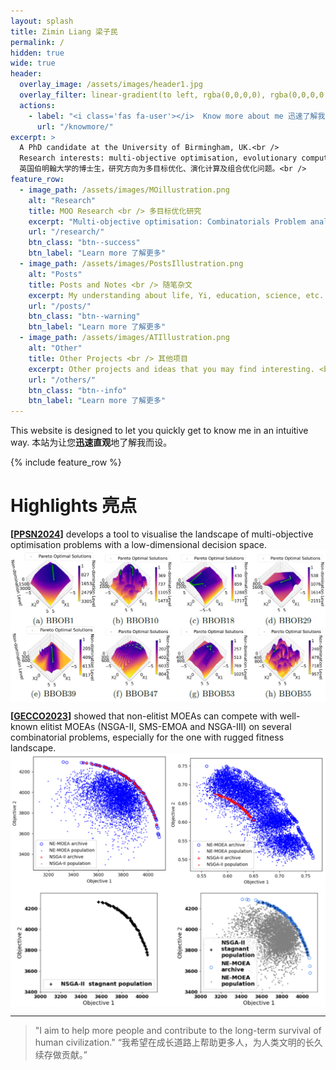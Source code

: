 ```yaml
---
layout: splash
title: Zimin Liang 梁子民
permalink: /
hidden: true
wide: true
header:
  overlay_image: /assets/images/header1.jpg
  overlay_filter: linear-gradient(to left, rgba(0,0,0,0), rgba(0,0,0,0.4))
  actions:
    - label: "<i class='fas fa-user'></i>  Know more about me 迅速了解我"
      url: "/knowmore/"
excerpt: >
  A PhD candidate at the University of Birmingham, UK.<br />
  Research interests: multi-objective optimisation, evolutionary computation, and combinatorial optimisation problems.<br />
  英国伯明翰大学的博士生，研究方向为多目标优化、演化计算及组合优化问题。<br />
feature_row:
  - image_path: /assets/images/MOillustration.png
    alt: "Research"
    title: MOO Research <br /> 多目标优化研究
    excerpt: "Multi-objective optimisation: Combinatorials Problem analysis, Algorithm development, etc.  <br /> 多目标优化: 组合优化，问题分析，算法开发。"
    url: "/research/"
    btn_class: "btn--success"
    btn_label: "Learn more 了解更多"
  - image_path: /assets/images/PostsIllustration.png
    alt: "Posts"
    title: Posts and Notes <br /> 随笔杂文
    excerpt: My understanding about life, Yi, education, science, etc. <br />个人关于生活、易、教育、科技的想法。
    url: "/posts/"
    btn_class: "btn--warning"
    btn_label: "Learn more 了解更多"
  - image_path: /assets/images/ATIllustration.png
    alt: "Other"
    title: Other Projects <br /> 其他项目
    excerpt: Other projects and ideas that you may find interesting. <br /> 其他好玩的项目和脑洞。"
    url: "/others/"
    btn_class: "btn--info"
    btn_label: "Learn more 了解更多"
---
```


This website is designed to let you quickly get to know me in an intuitive way. 本站为让您**迅速直观**地了解我而设。

{% include feature_row %}

# Highlights 亮点

**\[[PPSN2024](https://dl.acm.org/doi/10.1007/978-3-031-70085-9_19)\]** develops a tool to visualise the landscape of multi-objective optimisation problems with a low-dimensional decision space.
<img src="/assets/images/PPSN2024.png" alt="PPSN2024" width="800" style="display: block; margin: auto;">


**\[[GECCO2023](https://dl.acm.org/doi/10.1145/3583133.3590646)\]** showed that non-elitist MOEAs can compete with well-known elitist MOEAs (NSGA-II, SMS-EMOA and NSGA-III) on several combinatorial problems, especially for the one with rugged fitness landscape.
<img src="/assets/images/GECCO2023.png" alt="GECCO2023" width="800" style="display: block; margin: auto;">


---

> "I aim to help more people and contribute to the long-term survival of human civilization." 
> “我希望在成长道路上帮助更多人，为人类文明的长久续存做贡献。”
